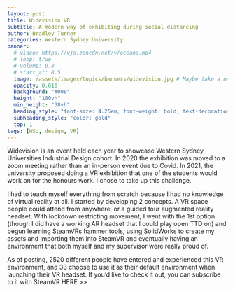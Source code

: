 ```yaml
---
layout: post
title: Widevision VR
subtitle: A modern way of exhibiting during social distancing
author: Bradley Turner
categories: Western Sydney University
banner:
  # video: https://vjs.zencdn.net/v/oceans.mp4
  # loop: true
  # volume: 0.8
  # start_at: 8.5
  image: /assets/images/topics/banners/widevision.jpg # Maybe take a new screenshot of the environment specifically for this
  opacity: 0.618
  background: "#000"
  height: "100vh"
  min_height: "38vh"
  heading_style: "font-size: 4.25em; font-weight: bold; text-decoration: underline"
  subheading_style: "color: gold"
  top: 1
tags: [WSU, design, VR]
---
```

Widevision is an event held each year to showcase Western Sydney Universities Industrial Design cohort. In 2020 the exhibition was moved to a zoom meeting rather than an in-person event due to Covid. In 2021, the university proposed doing a VR exhibition that one of the students would work on for the honours work. I chose to take up this challenge.

I had to teach myself everything from scratch because I had no knowledge of virtual reality at all. I started by developing 2 concepts. A VR space people could attend from anywhere, or a guided tour augmented reality headset. With lockdown restricting movement, I went with the 1st option (though I did have a working AR headset that I could play open TTD on) and begun learning SteamVRs hammer tools, using SolidWorks to create my assets and importing them into SteamVR and eventually having an environment that both myself and my supervisor were really proud of.

As of posting, 2520 different people have entered and experienced this VR environment, and 33 choose to use it as their default environment when launching their VR headset. If you’d like to check it out, you can subscribe to it with SteamVR HERE >>